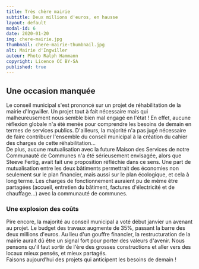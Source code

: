 ```yaml
---
title: Très chère mairie
subtitle: Deux millions d'euros, en hausse
layout: default
modal-id: 6 
date: 2020-01-20
img: chere-mairie.jpg
thumbnail: chere-mairie-thumbnail.jpg
alt: Mairie d'Ingwiller
auteur: Photo Ralph Hammann
copyright: Licence CC BY-SA
published: true
---
```

## Une occasion manquée ##
Le conseil municipal s'est prononcé sur un projet de réhabilitation de la mairie d'Ingwiller. Un projet tout à fait nécessaire mais qui malheureusement nous semble bien mal engagé en l'état ! En effet, aucune réflexion globale n'a été menée pour comprendre les besoins de demain en termes de services publics. D'ailleurs, la majorité n'a pas jugé nécessaire de faire contribuer l'ensemble du conseil municipal à la création du cahier des charges de cette réhabilitation...  
De plus, aucune mutualisation avec la future Maison des Services de notre Communauté de Communes n'a été sérieusement envisagée, alors  que Steeve Fertig, avait fait une proposition réfléchie dans ce sens. Une part de mutualisation entre les deux bâtiments permettrait des économies non seulement sur le plan financier, mais aussi sur le plan écologique, et cela à long terme. 
Les charges de fonctionnement auraient pu de même être partagées (accueil, entretien du bâtiment, factures d'électricité et de chauffage...) avec la communauté de communes. 

### Une explosion des coûts ###
Pire encore, la majorité au conseil municipal a voté début janvier un avenant au projet. Le budget des travaux augmente de 35%, passant la barre des deux millions d'euros. Au lieu d'un gouffre financier, la restructuration de la mairie aurait dû être un signal fort pour porter des valeurs d'avenir. Nous pensons qu'il faut sortir de l'ère des grosses constructions et aller vers des locaux mieux pensés, et mieux partagés.  
Faisons aujourd’hui des projets qui anticipent les besoins de demain !